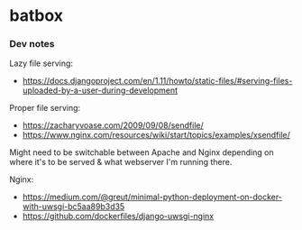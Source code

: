 # batbox
### Dev notes

Lazy file serving: 
 - https://docs.djangoproject.com/en/1.11/howto/static-files/#serving-files-uploaded-by-a-user-during-development

Proper file serving: 
 - https://zacharyvoase.com/2009/09/08/sendfile/
 - https://www.nginx.com/resources/wiki/start/topics/examples/xsendfile/
 
Might need to be switchable between Apache and Nginx depending on where it's to be served & what webserver I'm running there.

Nginx: 
 - https://medium.com/@greut/minimal-python-deployment-on-docker-with-uwsgi-bc5aa89b3d35
 - https://github.com/dockerfiles/django-uwsgi-nginx